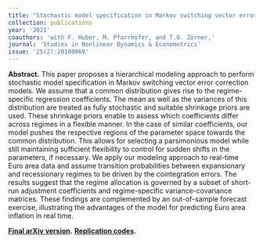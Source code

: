```yaml
---
title: "Stochastic model specification in Markov switching vector error correction models. [doi](https://doi.org/10.1515/snde-2018-0069)"
collection: publications
year: '2021'
coauthors: 'with F. Huber, M. Pfarrhofer, and T.O. Zörner,'
journal: 'Studies in Nonlinear Dynamics & Econometrics'
issue: '25(2):20180069'
---
```

**Abstract.** This paper proposes a hierarchical modeling approach to perform stochastic model specification in Markov switching vector error correction models. We assume that a common distribution gives rise to the regime-specific regression coefficients. The mean as well as the variances of this distribution are treated as fully stochastic and suitable shrinkage priors are used. These shrinkage priors enable to assess which coefficients differ across regimes in a flexible manner. In the case of similar coefficients, our model pushes the respective regions of the parameter space towards the common distribution. This allows for selecting a parsimonious model while still maintaining sufficient flexibility to control for sudden shifts in the parameters, if necessary. We apply our modeling approach to real-time Euro area data and assume transition probabilities between expansionary and recessionary regimes to be driven by the cointegration errors. The results suggest that the regime allocation is governed by a subset of short-run adjustment coefficients and regime-specific variance-covariance matrices. These findings are complemented by an out-of-sample forecast exercise, illustrating the advantages of the model for predicting Euro area inflation in real time.

[**Final arXiv version**](https://arxiv.org/pdf/1807.00529.pdf)**.**
[**Replication codes**](https://www.dropbox.com/s/tvmu6besokoxtwu/HHPZ2020.zip?dl=0)**.**
